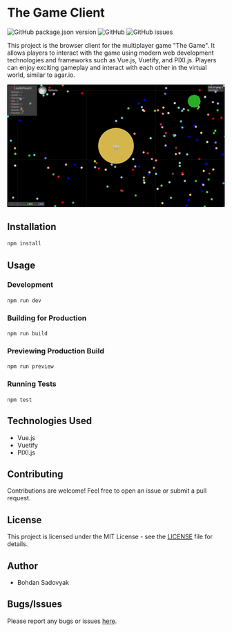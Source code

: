 # The Game Client

![GitHub package.json version](https://img.shields.io/github/package-json/v/realsba/the-game-client)
![GitHub](https://img.shields.io/github/license/realsba/the-game-client)
![GitHub issues](https://img.shields.io/github/issues/realsba/the-game-client)

This project is the browser client for the multiplayer game "The Game". It allows players to interact with the game 
using modern web development technologies and frameworks such as Vue.js, Vuetify, and PIXI.js. Players can enjoy
exciting gameplay and interact with each other in the virtual world, similar to agar.io.

![](media/Screenshot01.png)

## Installation

```bash
npm install
```

## Usage

### Development
`npm run dev`

### Building for Production
`npm run build`

### Previewing Production Build
`npm run preview`

### Running Tests
`npm test`

## Technologies Used
- Vue.js
- Vuetify
- PIXI.js

## Contributing
Contributions are welcome! Feel free to open an issue or submit a pull request.

## License
This project is licensed under the MIT License - see the [LICENSE](https://github.com/realsba/the-game-client/blob/main/LICENSE) file for details.

## Author
- Bohdan Sadovyak

## Bugs/Issues
Please report any bugs or issues [here](https://github.com/realsba/the-game-client/issues).

